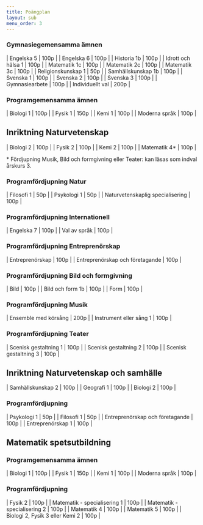 ```yaml
---
title: Poängplan
layout: sub
menu_order: 3
---
```


### Gymnasiegemensamma ämnen

| Engelska 5 | 100p |
| Engelska 6 | 100p |
| Historia 1b | 100p |
| Idrott och hälsa 1 | 100p |
| Matematik 1c | 100p |
| Matematik 2c | 100p |
| Matematik 3c | 100p |
| Religionskunskap 1 | 50p |
| Samhällskunskap 1b | 100p |
| Svenska 1 | 100p |
| Svenska 2 | 100p |
| Svenska 3 | 100p |
| Gymnasiearbete | 100p |
| Individuellt val | 200p |

### Programgemensamma ämnen

| Biologi 1 | 100p |
| Fysik 1 | 150p |
| Kemi 1 | 100p |
| Moderna språk | 100p |

## Inriktning Naturvetenskap

| Biologi 2 | 100p |
| Fysik 2 | 100p |
| Kemi 2 | 100p |
| Matematik 4* | 100p |

\* Fördjupning Musik, Bild och formgivning eller Teater: kan läsas som indval årskurs 3.

### Programfördjupning Natur

| Filosofi 1 | 50p |
| Psykologi 1 | 50p |
| Naturvetenskaplig specialisering | 100p |

### Programfördjupning Internationell

| Engelska 7 | 100p |
| Val av språk | 100p |

### Programfördjupning Entreprenörskap

| Entreprenörskap | 100p |
| Entreprenörskap och företagande | 100p |

### Programfördjupning Bild och formgivning

| Bild | 100p |
| Bild och form 1b | 100p |
| Form | 100p |

### Programfördjupning Musik

| Ensemble med körsång | 200p |
| Instrument eller sång 1 | 100p |

### Programfördjupning Teater

| Scenisk gestaltning 1 | 100p |
| Scenisk gestaltning 2 | 100p |
| Scenisk gestaltning 3 | 100p |

## Inriktning Naturvetenskap och samhälle

| Samhällskunskap 2 | 100p |
| Geografi 1 | 100p |
| Biologi 2 | 100p |

### Programfördjupning

| Psykologi 1 | 50p |
| Filosofi 1 | 50p |
| Entreprenörskap och företagande | 100p |
| Entreprenörskap 1 | 100p |

## Matematik spetsutbildning

### Programgemensamma ämnen

| Biologi 1 | 100p |
| Fysik 1 | 150p |
| Kemi 1 | 100p |
| Moderna språk | 100p |

### Programfördjupning

| Fysik 2 | 100p |
| Matematik - specialisering 1 | 100p |
| Matematik - specialisering 2 | 100p |
| Matematik 4 | 100p |
| Matematik 5 | 100p |
| Biologi 2, Fysik 3 eller Kemi 2 | 100p |
